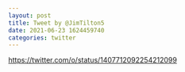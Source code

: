 ```yaml
--- 
layout: post 
title: Tweet by @JimTilton5 
date: 2021-06-23 1624459740 
categories: twitter 
--- 
```

https://twitter.com/o/status/1407712092254212099